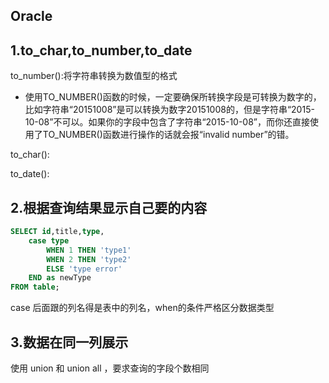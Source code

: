 ## Oracle

## 1.to_char,to_number,to_date

to_number():将字符串转换为数值型的格式

- 使用TO_NUMBER()函数的时候，一定要确保所转换字段是可转换为数字的，比如字符串“20151008”是可以转换为数字20151008的，但是字符串“2015-10-08”不可以。如果你的字段中包含了字符串“2015-10-08”，而你还直接使用了TO_NUMBER()函数进行操作的话就会报“invalid number”的错。

to_char():

to_date():

## 2.根据查询结果显示自己要的内容

```sql
SELECT id,title,type,
	case type 
		WHEN 1 THEN 'type1' 
		WHEN 2 THEN 'type2' 
		ELSE 'type error' 
	END as newType 
FROM table;  
```

case 后面跟的列名得是表中的列名，when的条件严格区分数据类型

## 3.数据在同一列展示

使用 union 和 union all ，要求查询的字段个数相同